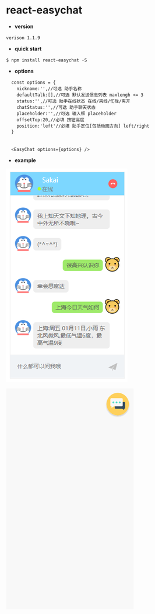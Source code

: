 # react-easychat
- **version**
```
verison 1.1.9
```

- **quick start**

```
$ npm install react-easychat -S
```
- **options**

```
  const options = {
    nickname:'',//可选 助手名称
    defaultTalk:[],//可选 默认发送信息列表 maxlengh <= 3
    status:'',//可选 助手在线状态 在线/离线/忙碌/离开
    chatStatus:'',//可选 助手聊天状态
    placeholder:'',//可选 输入框 placeholder
    offsetTop:20,//必填 按钮高度
    position:'left'//必填 助手定位[包括动画方向] left/right
  }
      
      
  <EasyChat options={options} />
```
- **example**

![](https://raw.githubusercontent.com/BudingSama/easyChat/master/demo.png)

![](https://raw.githubusercontent.com/BudingSama/easyChat/master/GIF.gif)
